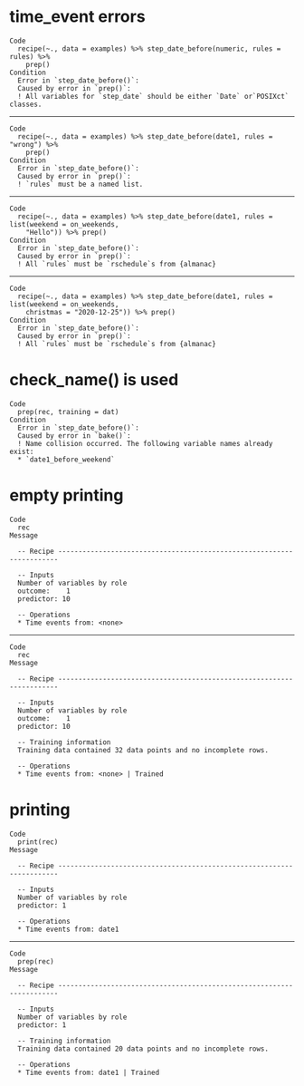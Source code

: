 # time_event errors

    Code
      recipe(~., data = examples) %>% step_date_before(numeric, rules = rules) %>%
        prep()
    Condition
      Error in `step_date_before()`:
      Caused by error in `prep()`:
      ! All variables for `step_date` should be either `Date` or`POSIXct` classes.

---

    Code
      recipe(~., data = examples) %>% step_date_before(date1, rules = "wrong") %>%
        prep()
    Condition
      Error in `step_date_before()`:
      Caused by error in `prep()`:
      ! `rules` must be a named list.

---

    Code
      recipe(~., data = examples) %>% step_date_before(date1, rules = list(weekend = on_weekends,
        "Hello")) %>% prep()
    Condition
      Error in `step_date_before()`:
      Caused by error in `prep()`:
      ! All `rules` must be `rschedule`s from {almanac}

---

    Code
      recipe(~., data = examples) %>% step_date_before(date1, rules = list(weekend = on_weekends,
        christmas = "2020-12-25")) %>% prep()
    Condition
      Error in `step_date_before()`:
      Caused by error in `prep()`:
      ! All `rules` must be `rschedule`s from {almanac}

# check_name() is used

    Code
      prep(rec, training = dat)
    Condition
      Error in `step_date_before()`:
      Caused by error in `bake()`:
      ! Name collision occurred. The following variable names already exist:
      * `date1_before_weekend`

# empty printing

    Code
      rec
    Message
      
      -- Recipe ----------------------------------------------------------------------
      
      -- Inputs 
      Number of variables by role
      outcome:    1
      predictor: 10
      
      -- Operations 
      * Time events from: <none>

---

    Code
      rec
    Message
      
      -- Recipe ----------------------------------------------------------------------
      
      -- Inputs 
      Number of variables by role
      outcome:    1
      predictor: 10
      
      -- Training information 
      Training data contained 32 data points and no incomplete rows.
      
      -- Operations 
      * Time events from: <none> | Trained

# printing

    Code
      print(rec)
    Message
      
      -- Recipe ----------------------------------------------------------------------
      
      -- Inputs 
      Number of variables by role
      predictor: 1
      
      -- Operations 
      * Time events from: date1

---

    Code
      prep(rec)
    Message
      
      -- Recipe ----------------------------------------------------------------------
      
      -- Inputs 
      Number of variables by role
      predictor: 1
      
      -- Training information 
      Training data contained 20 data points and no incomplete rows.
      
      -- Operations 
      * Time events from: date1 | Trained

